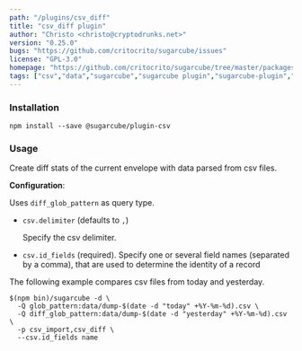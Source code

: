 ```yaml
---
path: "/plugins/csv_diff"
title: "csv_diff plugin"
author: "Christo <christo@cryptodrunks.net>"
version: "0.25.0"
bugs: "https://github.com/critocrito/sugarcube/issues"
license: "GPL-3.0"
homepage: "https://github.com/critocrito/sugarcube/tree/master/packages/plugin-csv#readme"
tags: ["csv","data","sugarcube","sugarcube plugin","sugarcube-plugin","transformation"]
---
```


### Installation

    npm install --save @sugarcube/plugin-csv


### Usage

Create diff stats of the current envelope with data parsed from csv files.

**Configuration**:

Uses `diff_glob_pattern` as query type.

-   `csv.delimiter` (defaults to `,`)

    Specify the csv delimiter.

-   `csv.id_fields` (required). Specify one or several field names (separated by
    a comma), that are used to determine the identity of a record

The following example compares csv files from today and yesterday.

    $(npm bin)/sugarcube -d \
      -Q glob_pattern:data/dump-$(date -d "today" +%Y-%m-%d).csv \
      -Q diff_glob_pattern:data/dump-$(date -d "yesterday" +%Y-%m-%d).csv \
      -p csv_import,csv_diff \
      --csv.id_fields name
